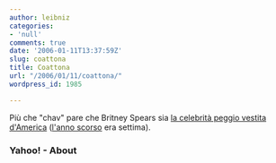 ```yaml
---
author: leibniz
categories:
- 'null'
comments: true
date: '2006-01-11T13:37:59Z'
slug: coattona
title: Coattona
url: "/2006/01/11/coattona/"
wordpress_id: 1985

---
```

Più che "chav" pare che Britney Spears sia [la celebrità peggio vestita d'America](https://news.yahoo.com/s/nm/20060111/od_uk_nm/oukoe_uk_life_worstdressed) ([l'anno scorso](https://fashion.about.com/od/bestworstdressedlists/a/blackwell04.htm) era settima).


### Yahoo! - About
